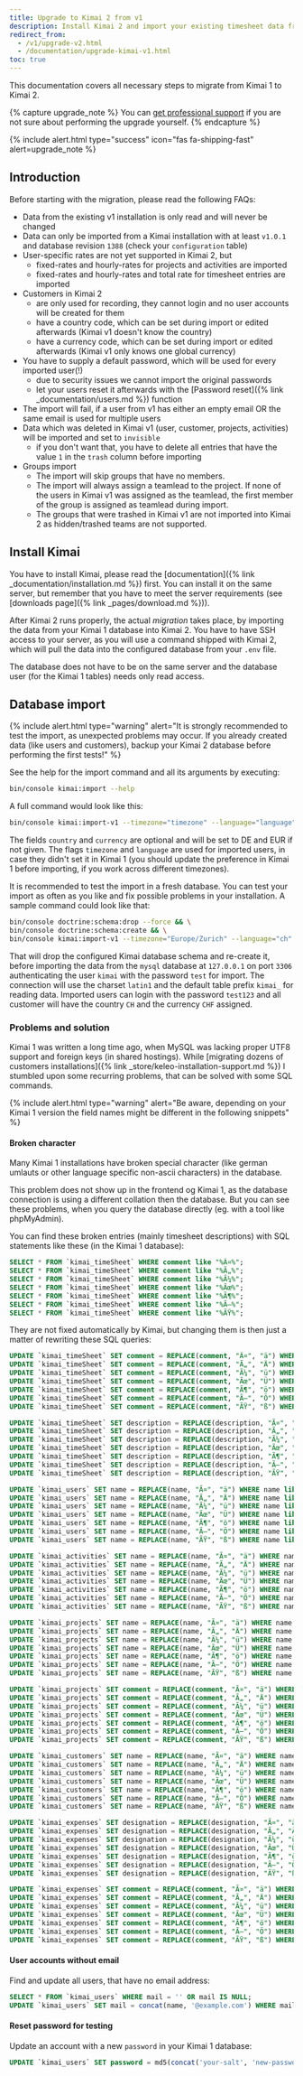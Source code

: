 ```yaml
---
title: Upgrade to Kimai 2 from v1
description: Install Kimai 2 and import your existing timesheet data from Kimai 1
redirect_from:
  - /v1/upgrade-v2.html
  - /documentation/upgrade-kimai-v1.html
toc: true
---
```


This documentation covers all necessary steps to migrate from Kimai 1 to Kimai 2.

{% capture upgrade_note %}
You can <a href="{% link _store/keleo-installation-support.md %}">get professional support</a> if you are not sure about performing the upgrade yourself. 
{% endcapture %}

{% include alert.html type="success" icon="fas fa-shipping-fast" alert=upgrade_note %} 

## Introduction

Before starting with the migration, please read the following FAQs:

- Data from the existing v1 installation is only read and will never be changed
- Data can only be imported from a Kimai installation with at least `v1.0.1` and database revision `1388` (check your `configuration` table)
- User-specific rates are not yet supported in Kimai 2, but
  - fixed-rates and hourly-rates for projects and activities are imported
  - fixed-rates and hourly-rates and total rate for timesheet entries are imported
- Customers in Kimai 2
  - are only used for recording, they cannot login and no user accounts will be created for them
  - have a country code, which can be set during import or edited afterwards (Kimai v1 doesn't know the country)
  - have a currency code, which can be set during import or edited afterwards (Kimai v1 only knows one global currency)
- You have to supply a default password, which will be used for every imported user(!)
  - due to security issues we cannot import the original passwords
  - let your users reset it afterwards with the [Password reset]({% link _documentation/users.md %}) function
- The import will fail, if a user from v1 has either an empty email OR the same email is used for multiple users
- Data which was deleted in Kimai v1 (user, customer, projects, activities) will be imported and set to `invisible`
  - if you don't want that, you have to delete all entries that have the value `1` in the `trash` column before importing
- Groups import
  - The import will skip groups that have no members. 
  - The import will always assign a teamlead to the project. If none of the users in Kimai v1 was assigned as the teamlead, the first member of the group is assigned as teamlead during import. 
  - The groups that were trashed in Kimai v1 are not imported into Kimai 2 as hidden/trashed teams are not supported.

## Install Kimai

You have to install Kimai, please read the [documentation]({% link _documentation/installation.md %}) first.
You can install it on the same server, but remember that you have to meet the server requirements (see [downloads page]({% link _pages/download.md %})).

After Kimai 2 runs properly, the actual *migration* takes place, by importing the data from your Kimai 1 database into Kimai 2.
You have to have SSH access to your server, as you will use a command shipped with Kimai 2, which will pull the data into the configured database from your `.env` file.

The database does not have to be on the same server and the database user (for the Kimai 1 tables) needs only read access.
     
## Database import

{% include alert.html type="warning" alert="It is strongly recommended to test the import, as unexpected problems may occur. If you already created data (like users and customers), backup your Kimai 2 database before performing the first tests!" %} 

See the help for the import command and all its arguments by executing:

```bash
bin/console kimai:import --help
```

A full command would look like this:
```bash
bin/console kimai:import-v1 --timezone="timezone" --language="language" --global "mysql://user:password@127.0.0.1:3306/database?charset=utf8" "db_prefix" "password" "country" "currency" 
```

The fields `country` and `currency` are optional and will be set to DE and EUR if not given.
The flags `timezone` and `language` are used for imported users, in case they didn't set it in Kimai 1 (you should update the preference in Kimai 1 before importing, if you work across different timezones).

It is recommended to test the import in a fresh database. You can test your import as often as you like and fix possible problems in your installation.
A sample command could look like that:
```bash
bin/console doctrine:schema:drop --force && \
bin/console doctrine:schema:create && \
bin/console kimai:import-v1 --timezone="Europe/Zurich" --language="ch" --global "mysql://kimai:test@127.0.0.1:3306/kimai?charset=latin1" "kimai_" "test123" "CH" "CHF"
```
That will drop the configured Kimai database schema and re-create it, before importing the data from the `mysql` database at `127.0.0.1` on port `3306` authenticating the user `kimai` with the password `test` for import.
The connection will use the charset `latin1` and the default table prefix `kimai_` for reading data. Imported users can login with the password `test123` and all customer will have the country `CH` and the currency `CHF` assigned.

### Problems and solution

Kimai 1 was written a long time ago, when MySQL was lacking proper UTF8 support and foreign keys (in shared hostings).
While [migrating dozens of customers installations]({% link _store/keleo-installation-support.md %}) I stumbled upon some recurring problems, 
that can be solved with some SQL commands.  

{% include alert.html type="warning" alert="Be aware, depending on your Kimai 1 version the field names might be different in the following snippets" %} 

#### Broken character

Many Kimai 1 installations have broken special character (like german umlauts or other language specific non-ascii characters) in the database.

This problem does not show up in the frontend og Kimai 1, as the database connection is using a different collation then the database. 
But you can see these problems, when you query the database directly (eg. with a tool like phpMyAdmin). 

You can find these broken entries (mainly timesheet descriptions) with SQL statements like these (in the Kimai 1 database):
```sql 
SELECT * FROM `kimai_timeSheet` WHERE comment like "%Ã¤%";
SELECT * FROM `kimai_timeSheet` WHERE comment like "%Ã„%";
SELECT * FROM `kimai_timeSheet` WHERE comment like "%Ã¼%";
SELECT * FROM `kimai_timeSheet` WHERE comment like "%Ãœ%";
SELECT * FROM `kimai_timeSheet` WHERE comment like "%Ã¶%";
SELECT * FROM `kimai_timeSheet` WHERE comment like "%Ã–%";
SELECT * FROM `kimai_timeSheet` WHERE comment like "%ÃŸ%";
```

They are not fixed automatically by Kimai, but changing them is then just a matter of rewriting these SQL queries:
```sql 
UPDATE `kimai_timeSheet` SET comment = REPLACE(comment, "Ã¤", "ä") WHERE comment like "%Ã¤%";
UPDATE `kimai_timeSheet` SET comment = REPLACE(comment, "Ã„", "Ä") WHERE comment like "%Ã„%";
UPDATE `kimai_timeSheet` SET comment = REPLACE(comment, "Ã¼", "ü") WHERE comment like "%Ã¼%";
UPDATE `kimai_timeSheet` SET comment = REPLACE(comment, "Ãœ", "Ü") WHERE comment like "%Ãœ%";
UPDATE `kimai_timeSheet` SET comment = REPLACE(comment, "Ã¶", "ö") WHERE comment like "%Ã¶%";
UPDATE `kimai_timeSheet` SET comment = REPLACE(comment, "Ã–", "Ö") WHERE comment like "%Ã–%";
UPDATE `kimai_timeSheet` SET comment = REPLACE(comment, "ÃŸ", "ß") WHERE comment like "%ÃŸ%";

UPDATE `kimai_timeSheet` SET description = REPLACE(description, "Ã¤", "ä") WHERE description like "%Ã¤%";
UPDATE `kimai_timeSheet` SET description = REPLACE(description, "Ã„", "Ä") WHERE description like "%Ã„%";
UPDATE `kimai_timeSheet` SET description = REPLACE(description, "Ã¼", "ü") WHERE description like "%Ã¼%";
UPDATE `kimai_timeSheet` SET description = REPLACE(description, "Ãœ", "Ü") WHERE description like "%Ãœ%";
UPDATE `kimai_timeSheet` SET description = REPLACE(description, "Ã¶", "ö") WHERE description like "%Ã¶%";
UPDATE `kimai_timeSheet` SET description = REPLACE(description, "Ã–", "Ö") WHERE description like "%Ã–%";
UPDATE `kimai_timeSheet` SET description = REPLACE(description, "ÃŸ", "ß") WHERE description like "%ÃŸ%";

UPDATE `kimai_users` SET name = REPLACE(name, "Ã¤", "ä") WHERE name like "%Ã¤%";
UPDATE `kimai_users` SET name = REPLACE(name, "Ã„", "Ä") WHERE name like "%Ã„%";
UPDATE `kimai_users` SET name = REPLACE(name, "Ã¼", "ü") WHERE name like "%Ã¼%";
UPDATE `kimai_users` SET name = REPLACE(name, "Ãœ", "Ü") WHERE name like "%Ãœ%";
UPDATE `kimai_users` SET name = REPLACE(name, "Ã¶", "ö") WHERE name like "%Ã¶%";
UPDATE `kimai_users` SET name = REPLACE(name, "Ã–", "Ö") WHERE name like "%Ã–%";
UPDATE `kimai_users` SET name = REPLACE(name, "ÃŸ", "ß") WHERE name like "%ÃŸ%";

UPDATE `kimai_activities` SET name = REPLACE(name, "Ã¤", "ä") WHERE name like "%Ã¤%";
UPDATE `kimai_activities` SET name = REPLACE(name, "Ã„", "Ä") WHERE name like "%Ã„%";
UPDATE `kimai_activities` SET name = REPLACE(name, "Ã¼", "ü") WHERE name like "%Ã¼%";
UPDATE `kimai_activities` SET name = REPLACE(name, "Ãœ", "Ü") WHERE name like "%Ãœ%";
UPDATE `kimai_activities` SET name = REPLACE(name, "Ã¶", "ö") WHERE name like "%Ã¶%";
UPDATE `kimai_activities` SET name = REPLACE(name, "Ã–", "Ö") WHERE name like "%Ã–%";
UPDATE `kimai_activities` SET name = REPLACE(name, "ÃŸ", "ß") WHERE name like "%ÃŸ%";

UPDATE `kimai_projects` SET name = REPLACE(name, "Ã¤", "ä") WHERE name like "%Ã¤%";
UPDATE `kimai_projects` SET name = REPLACE(name, "Ã„", "Ä") WHERE name like "%Ã„%";
UPDATE `kimai_projects` SET name = REPLACE(name, "Ã¼", "ü") WHERE name like "%Ã¼%";
UPDATE `kimai_projects` SET name = REPLACE(name, "Ãœ", "Ü") WHERE name like "%Ãœ%";
UPDATE `kimai_projects` SET name = REPLACE(name, "Ã¶", "ö") WHERE name like "%Ã¶%";
UPDATE `kimai_projects` SET name = REPLACE(name, "Ã–", "Ö") WHERE name like "%Ã–%";
UPDATE `kimai_projects` SET name = REPLACE(name, "ÃŸ", "ß") WHERE name like "%ÃŸ%";

UPDATE `kimai_projects` SET comment = REPLACE(comment, "Ã¤", "ä") WHERE comment like "%Ã¤%";
UPDATE `kimai_projects` SET comment = REPLACE(comment, "Ã„", "Ä") WHERE comment like "%Ã„%";
UPDATE `kimai_projects` SET comment = REPLACE(comment, "Ã¼", "ü") WHERE comment like "%Ã¼%";
UPDATE `kimai_projects` SET comment = REPLACE(comment, "Ãœ", "Ü") WHERE comment like "%Ãœ%";
UPDATE `kimai_projects` SET comment = REPLACE(comment, "Ã¶", "ö") WHERE comment like "%Ã¶%";
UPDATE `kimai_projects` SET comment = REPLACE(comment, "Ã–", "Ö") WHERE comment like "%Ã–%";
UPDATE `kimai_projects` SET comment = REPLACE(comment, "ÃŸ", "ß") WHERE comment like "%ÃŸ%";

UPDATE `kimai_customers` SET name = REPLACE(name, "Ã¤", "ä") WHERE name like "%Ã¤%";
UPDATE `kimai_customers` SET name = REPLACE(name, "Ã„", "Ä") WHERE name like "%Ã„%";
UPDATE `kimai_customers` SET name = REPLACE(name, "Ã¼", "ü") WHERE name like "%Ã¼%";
UPDATE `kimai_customers` SET name = REPLACE(name, "Ãœ", "Ü") WHERE name like "%Ãœ%";
UPDATE `kimai_customers` SET name = REPLACE(name, "Ã¶", "ö") WHERE name like "%Ã¶%";
UPDATE `kimai_customers` SET name = REPLACE(name, "Ã–", "Ö") WHERE name like "%Ã–%";
UPDATE `kimai_customers` SET name = REPLACE(name, "ÃŸ", "ß") WHERE name like "%ÃŸ%";

UPDATE `kimai_expenses` SET designation = REPLACE(designation, "Ã¤", "ä") WHERE designation like "%Ã¤%";
UPDATE `kimai_expenses` SET designation = REPLACE(designation, "Ã„", "Ä") WHERE designation like "%Ã„%";
UPDATE `kimai_expenses` SET designation = REPLACE(designation, "Ã¼", "ü") WHERE designation like "%Ã¼%";
UPDATE `kimai_expenses` SET designation = REPLACE(designation, "Ãœ", "Ü") WHERE designation like "%Ãœ%";
UPDATE `kimai_expenses` SET designation = REPLACE(designation, "Ã¶", "ö") WHERE designation like "%Ã¶%";
UPDATE `kimai_expenses` SET designation = REPLACE(designation, "Ã–", "Ö") WHERE designation like "%Ã–%";
UPDATE `kimai_expenses` SET designation = REPLACE(designation, "ÃŸ", "ß") WHERE designation like "%ÃŸ%";

UPDATE `kimai_expenses` SET comment = REPLACE(comment, "Ã¤", "ä") WHERE comment like "%Ã¤%";
UPDATE `kimai_expenses` SET comment = REPLACE(comment, "Ã„", "Ä") WHERE comment like "%Ã„%";
UPDATE `kimai_expenses` SET comment = REPLACE(comment, "Ã¼", "ü") WHERE comment like "%Ã¼%";
UPDATE `kimai_expenses` SET comment = REPLACE(comment, "Ãœ", "Ü") WHERE comment like "%Ãœ%";
UPDATE `kimai_expenses` SET comment = REPLACE(comment, "Ã¶", "ö") WHERE comment like "%Ã¶%";
UPDATE `kimai_expenses` SET comment = REPLACE(comment, "Ã–", "Ö") WHERE comment like "%Ã–%";
UPDATE `kimai_expenses` SET comment = REPLACE(comment, "ÃŸ", "ß") WHERE comment like "%ÃŸ%";
```

#### User accounts without email

Find and update all users, that have no email address: 
```sql
SELECT * FROM `kimai_users` WHERE mail = '' OR mail IS NULL;
UPDATE `kimai_users` SET mail = concat(name, '@example.com') WHERE mail = '' OR mail IS NULL;
```

#### Reset password for testing

Update an account with a new `password` in your Kimai 1 database:
```sql
UPDATE `kimai_users` SET password = md5(concat('your-salt', 'new-password', 'your-salt')) WHERE userID = XYZ;
```
